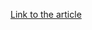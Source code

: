 [Link to the article](https://thehackernews.com/2025/05/commvault-cve-2025-34028-added-to-cisa.html)
